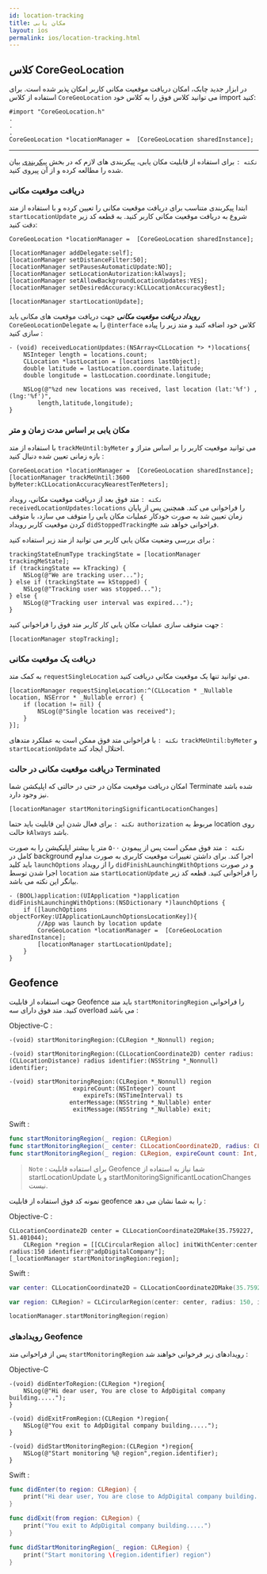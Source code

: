 ```yaml
--- 
id: location-tracking 
title: مکان یابی 
layout: ios 
permalink: ios/location-tracking.html 
--- 
```

## کلاس CoreGeoLocation 
در ابزار جدید چابک، امکان دریافت موقعیت مکانی کاربر امکان پذیر شده است. برای استفاده از کلاس `CoreGeoLocation` می توانید کلاس فوق را به کلاس خود import کنید:
``` objc
#import "CoreGeoLocation.h"
.
.
.
CoreGeoLocation *locationManager =  [CoreGeoLocation sharedInstance];
```
----------
`نکته :`  برای استفاده از قابلیت مکان یابی، پیکربندی های لازم که در بخش [پیکربندی](config) بیان شده را مطالعه کرده و از آن پیروی کنید.

### دریافت موقعیت مکانی
ابتدا پیکربندی متناسب برای دریافت موقعیت مکانی را تعیین کرده و با استفاده از متد `startLocationUpdate` شروع به دریافت موقعیت مکانی کاربر کنید. به قطعه کد زیر دقت کنید‌:
``` objc
CoreGeoLocation *locationManager =  [CoreGeoLocation sharedInstance];

[locationManager addDelegate:self];
[locationManager setDistanceFilter:50];
[locationManager setPausesAutomaticUpdate:NO];
[locationManager setLocationAutorization:kAlways];
[locationManager setAllowBackgroundLocationUpdates:YES];
[locationManager setDesiredAccuracy:kCLLocationAccuracyBest];

[locationManager startLocationUpdate];
```
***رویداد دریافت موقعیت مکانی***
جهت دریافت موقعیت های مکانی باید `CoreGeoLocationDelegate`  را به `@interface`  کلاس خود اضافه کنید و متد زیر را پیاده سازی کنید :
``` objc
- (void) receivedLocationUpdates:(NSArray<CLLocation *> *)locations{
    NSInteger length = locations.count;
    CLLocation *lastLocation = [locations lastObject];
    double latitude = lastLocation.coordinate.latitude;
    double longitude = lastLocation.coordinate.longitude;

    NSLog(@"%zd new locations was received, last location (lat:'%f') , (lng:'%f')",
        length,latitude,longitude);
}
```
### مکان یابی بر اساس مدت زمان و متر
با استفاده از متد `trackMeUntil:byMeter` می توانید موقعیت کاربر را بر اساس متراژ و بازه زمانی تعیین شده دنبال کنید : 
``` objc
CoreGeoLocation *locationManager =  [CoreGeoLocation sharedInstance];
[locationManager trackMeUntil:3600 
byMeter:kCLLocationAccuracyNearestTenMeters];
```
`نکته :`  متد فوق بعد از دریافت موقعیت مکانی، رویداد  `receivedLocationUpdates:locations` را فراخوانی می کند. همچنین پس از پایان زمان تعیین شد به صورت خودکار عملیات مکان یابی را متوقف می سازد، با متوقف کردن موقعیت کاربر رویداد `didStoppedTrackingMe` فراخوانی خواهد شد.

برای بررسی وضعیت مکان یابی کاربر می توانید از متد زیر استفاده کنید :
``` objc
trackingStateEnumType trackingState = [locationManager trackingMeState];
if (trackingState == kTracking) {
    NSLog(@"We are tracking user...");
} else if (trackingState == kStopped) {
    NSLog(@"Tracking user was stopped...");
} else {
    NSLog(@"Tracking user interval was expired...");
}
```
جهت متوقف سازی عملیات مکان یابی کار کاربر متد فوق را فراخوانی کنید :
``` objc
[locationManager stopTracking];
```
### دریافت یک موقعیت مکانی
به کمک متد `requestSingleLocation` می توانید تنها یک موقعیت مکانی دریافت کنید.
``` objc
[locationManager requestSingleLocation:^(CLLocation * _Nullable location, NSError * _Nullable error) {
    if (location != nil) {
        NSLog(@"Single location was received");
    }
}];
```
`نکته :` با فراخوانی متد فوق ممکن است به عملکرد متدهای  `trackMeUntil:byMeter` و `startLocationUpdate‍` اختلال ایجاد کند.

### دریافت موقعیت مکانی در حالت Terminated
امکان دریافت موقعیت مکان در حتی در حالتی که اپلیکشن شما Terminate شده باشد نیز وجود دارد.
``` objc
[locationManager startMonitoringSignificantLocationChanges]
```
`نکته :‍` برای فعال شدن این قابلیت باید حتما `authorization` مربوط به  location روی حالت `kAlways` باشد.

`نکته :` متد فوق ممکن است پس از پیمودن ۵۰۰ متر یا بیشتر اپلیکیشن را به صورت کامل در background اجرا کند. برای داشتن تغییرات موقعیت کاربری به صورت مداوم باید کلید `launchOptions` را از رویداد `didFinishLaunchingWithOptions` و در صورت اجرا شدن توسط `location` متد  `startLocationUpdate‍` را فراخوانی کنید. قطعه کد زیر بیانگر این نکته می باشد.
``` objc
- (BOOL)application:(UIApplication *)application didFinishLaunchingWithOptions:(NSDictionary *)launchOptions {
    if ([launchOptions objectForKey:UIApplicationLaunchOptionsLocationKey]){
        //App was launch by location update
        CoreGeoLocation *locationManager =  [CoreGeoLocation sharedInstance];
        [locationManager startLocationUpdate];
    }
}
```
## Geofence 
جهت استفاده از قابلیت Geofence باید متد `startMonitoringRegion` را فراخوانی کنید. متد فوق دارای سه overload می باشد :

Objective-C :
``` objc
-(void) startMonitoringRegion:(CLRegion *_Nonnull) region;

-(void) startMonitoringRegion:(CLLocationCoordinate2D) center radius:(CLLocationDistance) radius identifier:(NSString *_Nonnull) identifier;

-(void) startMonitoringRegion:(CLRegion *_Nonnull) region
                  expireCount:(NSInteger) count
                     expireTs:(NSTimeInterval) ts
                 enterMessage:(NSString *_Nullable) enter
                  exitMessage:(NSString *_Nullable) exit;
```
Swift : 
``` swift
func startMonitoringRegion(_ region: CLRegion)
func startMonitoringRegion(_ center: CLLocationCoordinate2D, radius: CLLocationDistance, identifier: String)
func startMonitoringRegion(_ region: CLRegion, expireCount count: Int, expireTs ts: TimeInterval, enterMessage enter: String?, exitMessage exit: String?)
```

> `Note` : برای استفاده قابلیت Geofence شما نیاز به استفاده از startLocationUpdate و یا startMonitoringSignificantLocationChanges نیست.

نمونه کد فوق استفاده از قابلیت geofence را به شما نشان می دهد : 

Objective-C :
``` objc
CLLocationCoordinate2D center = CLLocationCoordinate2DMake(35.759227, 51.401044);
    CLRegion *region = [[CLCircularRegion alloc] initWithCenter:center radius:150 identifier:@"adpDigitalCompany"];
[_locationManager startMonitoringRegion:region];
```
Swift :
``` swift
var center: CLLocationCoordinate2D = CLLocationCoordinate2DMake(35.759227, 51.401044)

var region: CLRegion? = CLCircularRegion(center: center, radius: 150, identifier: "adpDigitalCompany")

locationManager.startMonitoringRegion(region)
```
### رویدادهای Geofence
پس از فراخوانی متد `startMonitoringRegion` رویدادهای زیر فرخوانی خواهند شد :

Objective-C
``` objc
-(void) didEnterToRegion:(CLRegion *)region{
    NSLog(@"Hi dear user, You are close to AdpDigital company building.....");
}

-(void) didExitFromRegion:(CLRegion *)region{
    NSLog(@"You exit to AdpDigital company building.....");
}
    
-(void) didStartMonitoringRegion:(CLRegion *)region{
    NSLog(@"Start monitoring %@ region",region.identifier);
}
```
Swift :
``` swift
func didEnter(to region: CLRegion) {
    print("Hi dear user, You are close to AdpDigital company building.....")
}

func didExit(from region: CLRegion) {
    print("You exit to AdpDigital company building.....")
}

func didStartMonitoringRegion(_ region: CLRegion) {
    print("Start monitoring \(region.identifier) region")
}
```